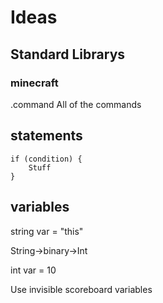 # Ideas
## Standard Librarys
### minecraft
.command
All of the commands
## statements
```
if (condition) {
    Stuff
}
```
## variables
string var = "this"

String->binary->Int

int var = 10

Use invisible scoreboard variables

